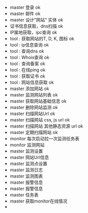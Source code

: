 - master 登录  ok
- master 邮件 ok
- master 设计"网站" 实体 ok
- 证书信息获取，dns扫描  ok
- IP属地获取，ipc查询 ok
- tool : 获取网站的T, D, K, 图标  ok
- tool : ip信息查询 ok
- tool : 查询dns  ok
- tool : Whois查询  ok
- tool : 查询备案  ok
- tool : 在线ping ok
- tool : 获取证书  ok
- tool : 网站信息获取  ok
- master 添加网站 ok
- master 监测网站列表 ok
- master 获取网站基础信息 ok
- master 删除网站监测 ok
- master 扫描网站Url ok
- master 扫描网站 css, js url  ok
- master 扫描网站 其他静态资源 url ok
- master 定期扫描网站  ok
- monitor 每次启动拉一次监测任务表
- monitor 监测网站
- master 监测设置
- master 网站Url信息
- master 监测点设置
- master 监测日志
- master 监测图表
- master 报警信息
- master 报警信息
- master 任务表
- master 获取monitor在线情况
- 